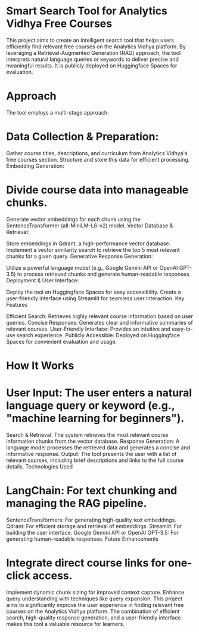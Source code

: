 # Smart Search Tool for Analytics Vidhya Free Courses

This project aims to create an intelligent search tool that helps users efficiently find relevant free courses on the Analytics Vidhya platform. By leveraging a Retrieval-Augmented Generation (RAG) approach, the tool interprets natural language queries or keywords to deliver precise and meaningful results. It is publicly deployed on Huggingface Spaces for evaluation.

# Approach

The tool employs a multi-stage approach:

# Data Collection & Preparation:

Gather course titles, descriptions, and curriculum from Analytics Vidhya's free courses section.
Structure and store this data for efficient processing.
Embedding Generation:

# Divide course data into manageable chunks.
Generate vector embeddings for each chunk using the SentenceTransformer (all-MiniLM-L6-v2) model.
Vector Database & Retrieval:

Store embeddings in Qdrant, a high-performance vector database.
Implement a vector similarity search to retrieve the top 5 most relevant chunks for a given query.
Generative Response Generation:

Utilize a powerful language model (e.g., Google Gemini API or OpenAI GPT-3.5) to process retrieved chunks and generate human-readable responses.
Deployment & User Interface:

Deploy the tool on Huggingface Spaces for easy accessibility.
Create a user-friendly interface using Streamlit for seamless user interaction.
Key Features

Efficient Search: Retrieves highly relevant course information based on user queries.
Concise Responses: Generates clear and informative summaries of relevant courses.
User-Friendly Interface: Provides an intuitive and easy-to-use search experience.
Publicly Accessible: Deployed on Huggingface Spaces for convenient evaluation and usage.
# How It Works

# User Input: The user enters a natural language query or keyword (e.g., "machine learning for beginners").
Search & Retrieval: The system retrieves the most relevant course information chunks from the vector database.
Response Generation: A language model processes the retrieved data and generates a concise and informative response.
Output: The tool presents the user with a list of relevant courses, including brief descriptions and links to the full course details.
Technologies Used

# LangChain: For text chunking and managing the RAG pipeline.
SentenceTransformers: For generating high-quality text embeddings.
Qdrant: For efficient storage and retrieval of embeddings.
Streamlit: For building the user interface.
Google Gemini API or OpenAI GPT-3.5: For generating human-readable responses.
Future Enhancements

# Integrate direct course links for one-click access.
Implement dynamic chunk sizing for improved context capture.
Enhance query understanding with techniques like query expansion.
This project aims to significantly improve the user experience in finding relevant free courses on the Analytics Vidhya platform. The combination of efficient search, high-quality response generation, and a user-friendly interface makes this tool a valuable resource for learners.
